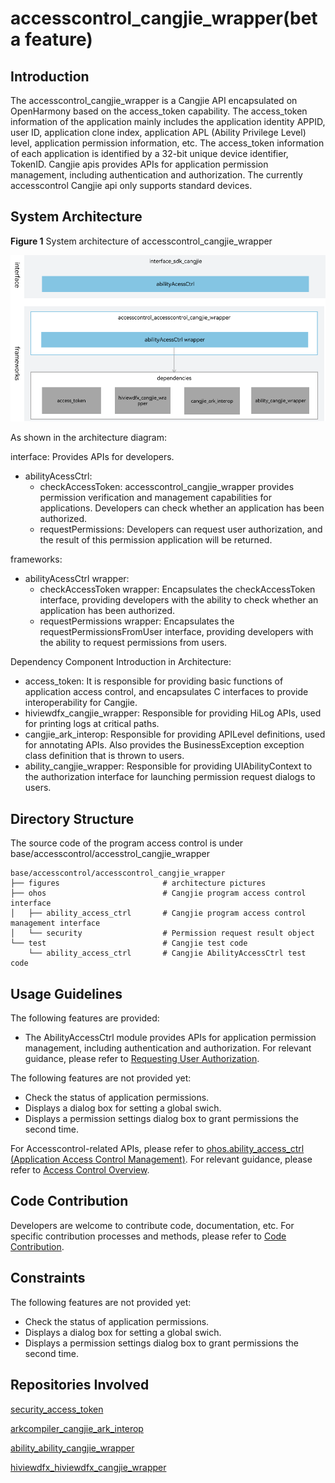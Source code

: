 # accesscontrol_cangjie_wrapper(beta feature)

## Introduction

The accesscontrol_cangjie_wrapper is a Cangjie API encapsulated on OpenHarmony based on the access_token capability. The access_token information of the application mainly includes the application identity APPID, user ID, application clone index, application APL (Ability Privilege Level) level, application permission information, etc. The access_token information of each application is identified by a 32-bit unique device identifier, TokenID. Cangjie apis provides APIs for application permission management, including authentication and authorization. The currently accesscontrol Cangjie api only supports standard devices.

## System Architecture

**Figure 1** System architecture of accesscontrol_cangjie_wrapper

![accesscontrol_cangjie_wrapper architecture](figures/accesscontrol_cangjie_wrapper_architecture_en.png)

As shown in the architecture diagram:

interface: Provides APIs for developers.

- abilityAcessCtrl:
  - checkAccessToken: accesscontrol_cangjie_wrapper provides permission verification and management capabilities for applications. Developers can check whether an application has been authorized.
  - requestPermissions: Developers can request user authorization, and the result of this permission application will be returned.

frameworks:

- abilityAcessCtrl wrapper:
  - checkAccessToken wrapper: Encapsulates the checkAccessToken interface, providing developers with the ability to check whether an application has been authorized.
  - requestPermissions wrapper: Encapsulates the requestPermissionsFromUser interface, providing developers with the ability to request permissions from users.

Dependency Component Introduction in Architecture:

- access_token: It is responsible for providing basic functions of application access control, and encapsulates C interfaces to provide interoperability for Cangjie.
- hiviewdfx_cangjie_wrapper: Responsible for providing HiLog APIs, used for printing logs at critical paths.
- cangjie_ark_interop: Responsible for providing APILevel definitions, used for annotating APIs. Also provides the BusinessException exception class definition that is thrown to users.
- ability_cangjie_wrapper: Responsible for providing UIAbilityContext to the authorization interface for launching permission request dialogs to users.

## Directory Structure

The source code of the program access control is under base/accesscontrol/accesstrol_cangjie_wrapper

```
base/accesscontrol/accesscontrol_cangjie_wrapper
├── figures                       # architecture pictures
├── ohos                          # Cangjie program access control interface
│   ├── ability_access_ctrl       # Cangjie program access control management interface
│   └── security                  # Permission request result object
└── test                          # Cangjie test code
    └── ability_access_ctrl       # Cangjie AbilityAccessCtrl test code
```

## Usage Guidelines

The following features are provided:

  - The AbilityAccessCtrl module provides APIs for application permission management, including authentication and authorization. For relevant guidance, please refer to [Requesting User Authorization](https://gitcode.com/openharmony-sig/arkcompiler_cangjie_ark_interop/blob/master/doc/Dev_Guide/source_en/security/AccessToken/cj-request-user-authorization.md).


The following features are not provided yet:

  - Check the status of application permissions.
  - Displays a dialog box for setting a global swich.
  - Displays a permission settings dialog box to grant permissions the second time.


For Accesscontrol-related APIs, please refer to [ohos.ability_access_ctrl (Application Access Control Management)](https://gitcode.com/openharmony-sig/arkcompiler_cangjie_ark_interop/blob/master/doc/API_Reference/source_en/apis/AbilityKit/cj-apis-ability_access_ctrl.md). For relevant guidance, please refer to [Access Control Overview](https://gitcode.com/openharmony-sig/arkcompiler_cangjie_ark_interop/blob/master/doc/Dev_Guide/source_en/security/AccessToken/cj-access-token-overview.md).

## Code Contribution

Developers are welcome to contribute code, documentation, etc. For specific contribution processes and methods, please refer to [Code Contribution](https://gitcode.com/openharmony/docs/blob/master/en/contribute/code-contribution.md).

## Constraints

The following features are not provided yet:

  - Check the status of application permissions.
  - Displays a dialog box for setting a global swich.
  - Displays a permission settings dialog box to grant permissions the second time.

## Repositories Involved

[security_access_token](https://gitcode.com/openharmony/security_access_token)

[arkcompiler_cangjie_ark_interop](https://gitcode.com/openharmony-sig/arkcompiler_cangjie_ark_interop)

[ability_ability_cangjie_wrapper](https://gitcode.com/openharmony-sig/ability_ability_cangjie_wrapper)

[hiviewdfx_hiviewdfx_cangjie_wrapper](https://gitcode.com/openharmony-sig/hiviewdfx_hiviewdfx_cangjie_wrapper)

